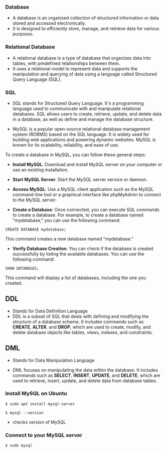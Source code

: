 ### Database
- A database is an organized collection of structured information or data stored and accessed electronically. 
- It is designed to efficiently store, manage, and retrieve data for various purposes.

### Relational Database
- A relational database is a type of database that organizes data into tables, with predefined relationships between them. 
- It uses a relational model to represent data and supports the manipulation and querying of data using a language called Structured Query Language (SQL).

### SQL

- SQL stands for Structured Query Language. It's a programming language used to communicate with and manipulate relational databases.
 SQL allows users to create, retrieve, update, and delete data in a database, as well as define and manage the database structure.

- MySQL is a popular open-source relational database management system (RDBMS) based on the SQL language. It is widely used for building web applications and powering dynamic websites. MySQL is known for its scalability, reliability, and ease of use.

To create a database in MySQL, you can follow these general steps:

* **Install MySQL**: Download and install MySQL server on your computer or use an existing installation.

* **Start MySQL Server**: Start the MySQL server service or daemon.

* **Access MySQL**: Use a MySQL client application such as the MySQL command-line tool or a graphical interface like phpMyAdmin to connect to the MySQL server.

* **Create a Database**: Once connected, you can execute SQL commands to create a database. For example, to create a database named "mydatabase," you can use the following command:

```
CREATE DATABASE mydatabase;
```

This command creates a new database named "mydatabase."

* **Verify Database Creation**: You can check if the database is created successfully by listing the available databases. You can use the following command:

```
SHOW DATABASES;
```

This command will display a list of databases, including the one you created.


## DDL
- Stands for Data Definition Language
- DDL is a subset of SQL that deals with defining and modifying the structure of a database schema. 
It includes commands such as **CREATE**, **ALTER**, and **DROP**, which are used to create, modify, and delete database objects like tables, views, indexes, and constraints.


## DML
- Stands for Data Manipulation Language

- DML focuses on manipulating the data within the database. 
It includes commands such as **SELECT**, **INSERT**, **UPDATE**, and **DELETE**, which are used to retrieve, insert, update, and delete data from database tables.

### Install MySQL on Ubuntu
```
$ sudo apt install mysql-server
```

```
$ mysql --version
```
- checks version of MySQL


### Connect to your MySQL server
```
$ sudo mysql
```
